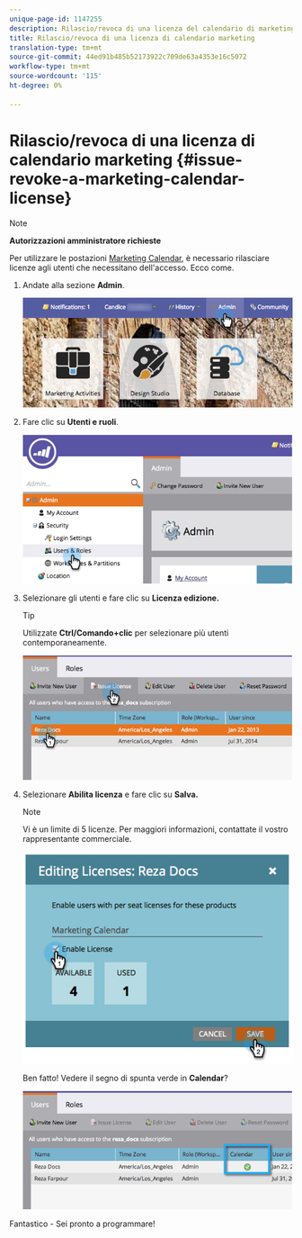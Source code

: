 ```yaml
---
unique-page-id: 1147255
description: Rilascio/revoca di una licenza del calendario di marketing - Documenti Marketo - Documentazione del prodotto
title: Rilascio/revoca di una licenza di calendario marketing
translation-type: tm+mt
source-git-commit: 44ed91b485b52173922c709de63a4353e16c5072
workflow-type: tm+mt
source-wordcount: '115'
ht-degree: 0%

---
```



# Rilascio/revoca di una licenza di calendario marketing {#issue-revoke-a-marketing-calendar-license}

>[!NOTE]
>
>**Autorizzazioni amministratore richieste**

Per utilizzare le postazioni [Marketing Calendar](http://docs.marketo.com/display/docs/marketing+calendar), è necessario rilasciare licenze agli utenti che necessitano dell&#39;accesso. Ecco come.

1. Andate alla sezione **Admin**.

   ![](assets/adminhand.png)

1. Fare clic su **Utenti e ruoli**.

   ![](assets/2.png)

1. Selezionare gli utenti e fare clic su **Licenza edizione.**

   >[!TIP]
   >
   >Utilizzate **Ctrl/Comando+clic** per selezionare più utenti contemporaneamente.

   ![](assets/3.png)

1. Selezionare **Abilita licenza** e fare clic su **Salva.**

   >[!NOTE]
   >
   >Vi è un limite di 5 licenze. Per maggiori informazioni, contattate il vostro rappresentante commerciale.

   ![](assets/4.png)

   Ben fatto! Vedere il segno di spunta verde in **Calendar**?

   ![](assets/5.png)

Fantastico - Sei pronto a programmare!

